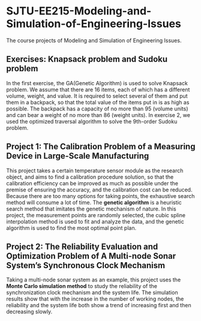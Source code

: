 # SJTU-EE215-Modeling-and-Simulation-of-Engineering-Issues
The course projects of Modeling and Simulation of Engineering Issues.
## Exercises: Knapsack problem and Sudoku problem
In the first exercise, the GA(Genetic Algorithm) is used to solve Knapsack problem. We assume that there are 16 items, each of which has a different volume, weight, and value. It is required to select several of them and put them in a backpack, so that the total value of the items put in is as high as possible. The backpack has a capacity of no more than 95 (volume units) and can bear a weight of no more than 86 (weight units). In exercise 2, we used the optimized traversal algorithm to solve the 9th-order Sudoku problem.

## Project 1: The Calibration Problem of a Measuring Device in Large-Scale Manufacturing
This project takes a certain temperature sensor module as the research object, and aims to find a calibration procedure solution, so that the calibration efficiency can be improved as much as possible under the premise of ensuring the accuracy, and the calibration cost can be reduced. Because there are too many options for taking points, the exhaustive search method will consume a lot of time. The **genetic algorithm** is a heuristic search method that imitates the genetic mechanism of nature. In this project, the measurement points are randomly selected, the cubic spline interpolation method is used to fit and analyze the data, and the genetic algorithm is used to find the most optimal point plan.

## Project 2: The Reliability Evaluation and Optimization Problem of A Multi-node Sonar System’s Synchronous Clock Mechanism
Taking a multi-node sonar system as an example, this project uses the **Monte Carlo simulation method** to study the reliability of the synchronization clock mechanism and the system life. The simulation results show that with the increase in the number of working nodes, the reliability and the system life both show a trend of increasing first and then decreasing slowly.
